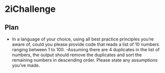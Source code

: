 # 2iChallenge 

## Plan
- In a language of your choice, using all best practice principles you’re aware of, could you please provide code that reads a list of 10 numbers ranging between 1 to 100.
-Assuming there are 4 duplicates in the list of numbers, the output should remove the duplicates and sort the remaining numbers in descending order. Please state any assumptions you’ve made.
